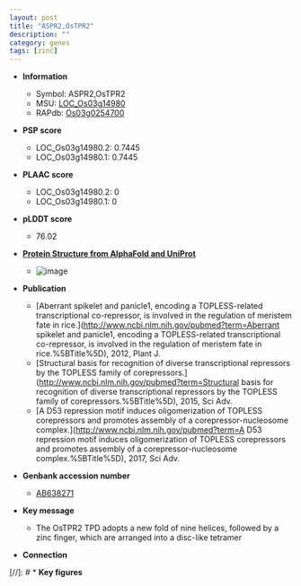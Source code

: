 ```yaml
---
layout: post
title: "ASPR2,OsTPR2"
description: ""
category: genes
tags: [zinc]
---
```


* **Information**  
    + Symbol: ASPR2,OsTPR2  
    + MSU: [LOC_Os03g14980](http://rice.plantbiology.msu.edu/cgi-bin/ORF_infopage.cgi?orf=LOC_Os03g14980)  
    + RAPdb: [Os03g0254700](http://rapdb.dna.affrc.go.jp/viewer/gbrowse_details/irgsp1?name=Os03g0254700)  

* **PSP score**  
    + LOC_Os03g14980.2: 0.7445 
    + LOC_Os03g14980.1: 0.7445 

* **PLAAC score**  
    + LOC_Os03g14980.2: 0 
    + LOC_Os03g14980.1: 0 

* **pLDDT score**
    + 76.02

* **[Protein Structure from AlphaFold and UniProt](https://www.uniprot.org/uniprotkb/Q10NY2/entry#structure)**
    + ![image](https://ricepsp.github.io/images/Q1/AF-Q10NY2-F1.png)

* **Publication**  
    + [Aberrant spikelet and panicle1, encoding a TOPLESS-related transcriptional co-repressor, is involved in the regulation of meristem fate in rice.](http://www.ncbi.nlm.nih.gov/pubmed?term=Aberrant spikelet and panicle1, encoding a TOPLESS-related transcriptional co-repressor, is involved in the regulation of meristem fate in rice.%5BTitle%5D), 2012, Plant J.
    + [Structural basis for recognition of diverse transcriptional repressors by the TOPLESS family of corepressors.](http://www.ncbi.nlm.nih.gov/pubmed?term=Structural basis for recognition of diverse transcriptional repressors by the TOPLESS family of corepressors.%5BTitle%5D), 2015, Sci Adv.
    + [A D53 repression motif induces oligomerization of TOPLESS corepressors and promotes assembly of a corepressor-nucleosome complex.](http://www.ncbi.nlm.nih.gov/pubmed?term=A D53 repression motif induces oligomerization of TOPLESS corepressors and promotes assembly of a corepressor-nucleosome complex.%5BTitle%5D), 2017, Sci Adv.

* **Genbank accession number**  
    + [AB638271](http://www.ncbi.nlm.nih.gov/nuccore/AB638271)

* **Key message**  
    + The OsTPR2 TPD adopts a new fold of nine helices, followed by a zinc finger, which are arranged into a disc-like tetramer

* **Connection**  

[//]: # * **Key figures**  


